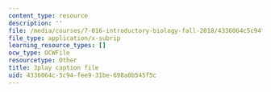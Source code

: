 ```yaml
---
content_type: resource
description: ''
file: /media/courses/7-016-introductory-biology-fall-2018/4336064c5c94fee931be698a0b545f5c_jeNPvqRXI9I.srt
file_type: application/x-subrip
learning_resource_types: []
ocw_type: OCWFile
resourcetype: Other
title: 3play caption file
uid: 4336064c-5c94-fee9-31be-698a0b545f5c
---
```

